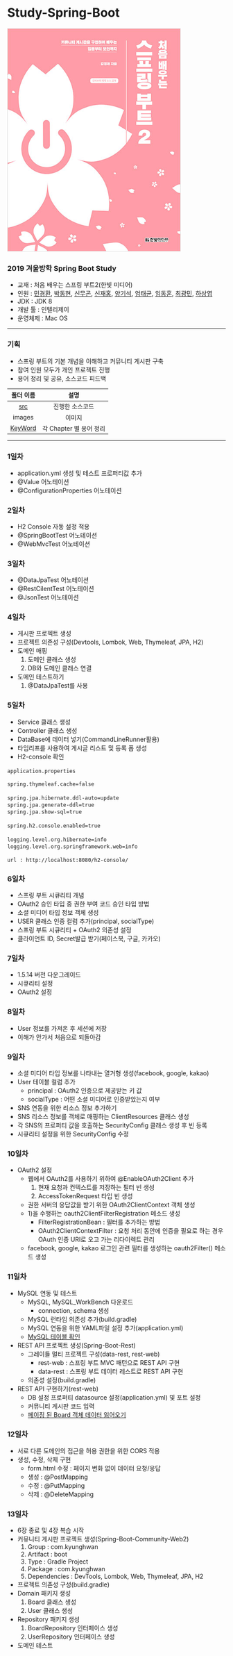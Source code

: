 # Study-Spring-Boot

![교재](./images/1.jpg)

### 2019 겨울방학 Spring Boot Study
- 교재 : 처음 배우는 스프링 부트2(한빛 미디어)
- 인원 : [민경환](https://www.github.com/ber01), [박동현](https://www.github.com/pdh6547), [신무곤](https://www.github.com/mkshin96), [신재홍](https://www.github.com/woghd9072), [양기석](https://www.github.com/yks095), [엄태균](https://www.github.com/etg6550), [임동훈](https://www.github.com/dongh9508), [최광민](https://www.github.com/rhkd4560), [하상엽](https://www.github.com/hagome0)
- JDK : JDK 8
- 개발 툴 : 인텔리제이
- 운영체제 : Mac OS

---

### 기획
- 스프링 부트의 기본 개념을 이해하고 커뮤니티 게시판 구축
- 참여 인원 모두가 개인 프로젝트 진행
- 용어 정리 및 공유, 소스코드 피드백

| 폴더 이름 | 설명 |
|:--------:|:--------:|
| [src](https://github.com/ber01/Study-Spring-Boot/tree/master/src) | 진행한 소스코드 |
| images | 이미지 |
| [KeyWord](https://github.com/ber01/Study-Spring-Boot/tree/master/keyword) | 각 Chapter 별 용어 정리 |

---

### 1일차
- application.yml 생성 및 테스트 프로퍼티값 추가
- @Value 어노테이션
- @ConfigurationProperties 어노테이션

### 2일차
- H2 Console 자동 설정 적용
- @SpringBootTest 어노테이션
- @WebMvcTest 어노테이션

### 3일차
- @DataJpaTest 어노테이션
- @RestCilentTest 어노테이션
- @JsonTest 어노테이션

### 4일차
- 게시판 프로젝트 생성
- 프로젝트 의존성 구성(Devtools, Lombok, Web, Thymeleaf, JPA, H2)
- 도메인 매핑
  1. 도메인 클래스 생성
  2. DB와 도메인 클래스 연결
- 도메인 테스트하기
  1. @DataJpaTest를 사용

### 5일차
- Service 클래스 생성
- Controller 클래스 생성
- DataBase에 데이터 넣기(CommandLineRunner활용)
- 타임리프를 사용하여 게시글 리스트 및 등록 폼 생성
- H2-console 확인

`application.properties`
~~~
spring.thymeleaf.cache=false

spring.jpa.hibernate.ddl-auto=update
spring.jpa.generate-ddl=true
spring.jpa.show-sql=true

spring.h2.console.enabled=true

logging.level.org.hibernate=info
logging.level.org.springframework.web=info
~~~
`url : http://localhost:8080/h2-console/`


### 6일차
- 스프링 부트 시큐리티 개념
- OAuth2 승인 타입 중 권한 부여 코드 승인 타입 방법
- 소셜 미디어 타입 정보 객체 생성
- USER 클래스 인증 컬럼 추가(principal, socialType)
- 스프링 부트 시큐리티 + OAuth2 의존성 설정
- 클라이언트 ID, Secret발급 받기(페이스북, 구글, 카카오)

### 7일차
- 1.5.14 버전 다운그레이드
- 시큐리티 설정
- OAuth2 설정

### 8일차
- User 정보를 가져온 후 세션에 저장
- 이해가 안가서 처음으로 되돌아감

### 9일차
- 소셜 미디어 타입 정보를 나타내는 열거형 생성(facebook, google, kakao)
- User 테이블 컬럼 추가
  - principal : OAuth2 인증으로 제공받는 키 값
  - socialType : 어떤 소셜 미디어로 인증받았는지 여부
- SNS 연동을 위한 리소스 정보 추가하기
- SNS 리소스 정보를 객체로 매핑하는 ClientResources 클래스 생성
- 각 SNS의 프로퍼티 값을 호출하는 SecurityConfig 클래스 생성 후 빈 등록
- 시큐리티 설정을 위한 SecurityConfig 수정

### 10일차
- OAuth2 설정
  - 웹에서 OAuth2를 사용하기 위하여 @EnableOAuth2Client 추가
    1. 현재 요청과 컨텍스트를 저장하는 필터 빈 생성
    2. AccessTokenRequest 타입 빈 생성
  - 권한 서버의 응답값을 받기 위한 OAuth2ClientContext 객체 생성
  - 1)을 수행하는 oauth2ClientFilterRegistration 메소드 생성
    - FilterRegistrationBean : 필터를 추가하는 방법
    - OAuth2ClientContextFilter : 요청 처리 동안에 인증을 필요로 하는 경우 OAuth 인증 URI로 오고 가는 리다이렉트 관리
  - facebook, google, kakao 로그인 관련 필터를 생성하는 oauth2Filter() 메소드 생성

### 11일차
- MySQL 연동 및 테스트
  - MySQL, MySQL_WorkBench 다운로드
    - connection, schema 생성
  - MySQL 런타임 의존성 추가(build.gradle)
  - MySQL 연동을 위한 YAML파일 설정 추가(application.yml)
  - [MySQL 테이블 확인](./images/3.png)
- REST API 프로젝트 생성(Spring-Boot-Rest)
  - 그레이들 멀티 프로젝트 구성(data-rest, rest-web)
    - rest-web : 스프링 부트 MVC 패턴으로 REST API 구현
    - data-rest : 스프링 부트 데이터 레스트로 REST API 구현
  - 의존성 설정(build.gradle)
- REST API 구현하기(rest-web)
  - DB 설정 프로퍼티 datasource 설정(application.yml) 및 포트 설정
  - 커뮤니티 게시판 코드 입력
  - [페이징 된 Board 객체 데이터 읽어오기](./images/4.png)

### 12일차
- 서로 다른 도메인의 접근을 허용 권한을 위한 CORS 적용
- 생성, 수정, 삭제 구현
  - form.html 수정 : 페이지 변화 없이 데이터 요청/응답
  - 생성 : @PostMapping
  - 수정 : @PutMapping
  - 삭제 : @DeleteMapping

### 13일차
- 6장 종료 및 4장 복습 시작
- 커뮤니티 게시판 프로젝트 생성(Spring-Boot-Community-Web2)
  1. Group : com.kyunghwan
  2. Artifact : boot
  3. Type : Gradle Project
  4. Package : com.kyunghwan
  5. Dependencies : DevTools, Lombok, Web, Thymeleaf, JPA, H2
- 프로젝트 의존성 구성(build.gradle)
- Domain 패키지 생성
  1. Board 클래스 생성
  2. User 클래스 생성
- Repository 패키지 생성
  1. BoardRepository 인터페이스 생성
  2. UserRepository 인터페이스 생성
- 도메인 테스트
